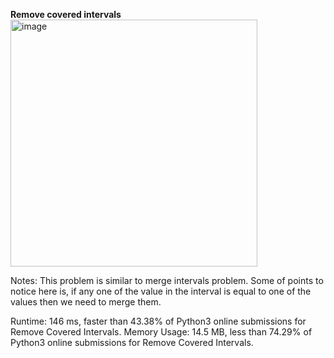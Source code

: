 **Remove covered intervals**
<img width="395" alt="image" src="https://user-images.githubusercontent.com/25766765/154826011-1c0dc426-dc3f-4f47-925d-2953b69d7c79.png">

Notes:
This problem is similar to merge intervals problem. Some of points to notice here is, if any one of the value in the interval is equal to one of the values then we need to merge them.

Runtime: 146 ms, faster than 43.38% of Python3 online submissions for Remove Covered Intervals.
Memory Usage: 14.5 MB, less than 74.29% of Python3 online submissions for Remove Covered Intervals.
